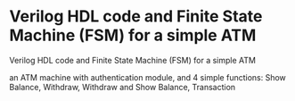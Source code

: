 # Verilog HDL code and Finite State Machine (FSM) for a simple ATM

Verilog HDL code and Finite State Machine (FSM) for a simple ATM

an ATM machine with authentication module, and 4 simple functions: Show Balance, Withdraw, Withdraw and Show Balance, Transaction
